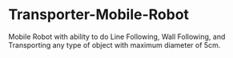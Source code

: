 # Transporter-Mobile-Robot
Mobile Robot with ability to do Line Following, Wall Following, and Transporting any type of object with maximum diameter of 5cm.
